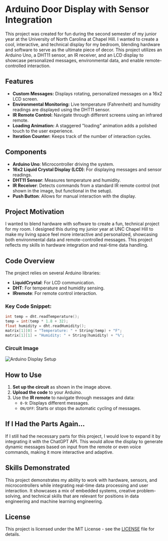 
# Arduino Door Display with Sensor Integration

This project was created for fun during the second semester of my junior year at the University of North Carolina at Chapel Hill. I wanted to create a cool, interactive, and technical display for my bedroom, blending hardware and software to serve as the ultimate piece of decor. This project utilizes an Arduino Uno, a DHT11 sensor, an IR receiver, and an LCD display to showcase personalized messages, environmental data, and enable remote-controlled interaction.

## Features
- **Custom Messages:** Displays rotating, personalized messages on a 16x2 LCD screen.
- **Environmental Monitoring:** Live temperature (Fahrenheit) and humidity readings are displayed using the DHT11 sensor.
- **IR Remote Control:** Navigate through different screens using an infrared remote.
- **Loading Animation:** A staggered "loading" animation adds a polished touch to the user experience.
- **Iteration Counter:** Keeps track of the number of interaction cycles.

## Components
- **Arduino Uno**: Microcontroller driving the system.
- **16x2 Liquid Crystal Display (LCD)**: For displaying messages and sensor readings.
- **DHT11 Sensor**: Measures temperature and humidity.
- **IR Receiver**: Detects commands from a standard IR remote control (not shown in the image, but functional in the setup).
- **Push Button**: Allows for manual interaction with the display.

## Project Motivation

I wanted to blend hardware with software to create a fun, technical project for my room. I designed this during my junior year at UNC Chapel Hill to make my living space feel more interactive and personalized, showcasing both environmental data and remote-controlled messages. This project reflects my skills in hardware integration and real-time data handling.

## Code Overview

The project relies on several Arduino libraries:
- **LiquidCrystal**: For LCD communication.
- **DHT**: For temperature and humidity sensing.
- **IRremote**: For remote control interaction.

### Key Code Snippet:
```cpp
int temp = dht.readTemperature();
temp = int(temp * 1.8 + 32);
float humidity = dht.readHumidity();
matrix[1][0] = "Temperature: " + String(temp) + "F";
matrix[1][1] = "Humidity: " + String(humidity) + "%";
```

### Circuit Image
![Arduino Display Setup](image.png)

## How to Use

1. **Set up the circuit** as shown in the image above.
2. **Upload the code** to your Arduino.
3. Use the **IR remote** to navigate through messages and data:
   - `0-9`: Displays different messages.
   - `ON/OFF`: Starts or stops the automatic cycling of messages.

## If I Had the Parts Again...

If I still had the necessary parts for this project, I would love to expand it by integrating it with the ChatGPT API. This would allow the display to generate dynamic messages based on input from the remote or even voice commands, making it more interactive and adaptive.

## Skills Demonstrated

This project demonstrates my ability to work with hardware, sensors, and microcontrollers while integrating real-time data processing and user interaction. It showcases a mix of embedded systems, creative problem-solving, and technical skills that are relevant for positions in data engineering and machine learning engineering.

## License

This project is licensed under the MIT License - see the [LICENSE](LICENSE) file for details.
